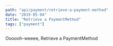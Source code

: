 ```yaml
---
path: "api/payment/retrieve-a-payment-method"
date: "2019-05-04"
title: "Retrieve a PaymentMethod"
tags: ["payment"]
---
```


Oooooh-weeee, Retrieve a PaymentMethod
